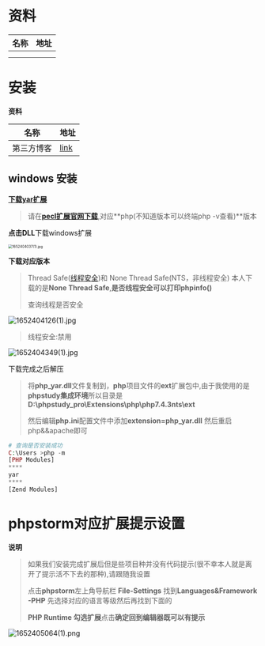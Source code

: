 # 资料

| 名称 | 地址 |
| ---- | ---- |
|      |      |
|      |      |



# 安装

**资料**

| 名称       | 地址                                                         |
| ---------- | ------------------------------------------------------------ |
| 第三方博客 | [link](https://www.cxyzjd.com/article/qq_40848163/109119518) |



## windows 安装

[**下载yar扩展**](https://pecl.php.net/package/yar)

> 请在[**pecl扩展官网下载**](https://pecl.php.net/package/yar),对应**php(不知道版本可以终端php -v查看)**版本

  **点击DLL**下载windows扩展

<img src="https://s2.loli.net/2022/05/13/cBW3qCeNXJitwsS.png" alt="1652404037(1).jpg" style="zoom:50%;" />

**下载对应版本**

>  Thread Safe([线程安全](https://so.csdn.net/so/search?q=线程安全&spm=1001.2101.3001.7020))和 None Thread Safe(NTS，非线程安全)  本人下载的是**None Thread Safe**,**是否线程安全可以打印phpinfo()**
>
> 查询线程是否安全

![1652404126(1).jpg](https://s2.loli.net/2022/05/13/T1nKjFztwLaS8Gy.png)

> 线程安全:禁用

![1652404349(1).jpg](https://s2.loli.net/2022/05/13/dXYoGuwZnV42CSt.png)

下载完成之后解压

> 将**php_yar.dll**文件复制到，**php**项目文件的**ext**扩展包中,由于我使用的是**phpstudy集成环境**所以目录是**D:\phpstudy_pro\Extensions\php\php7.4.3nts\ext**
>
> 然后编辑**php.ini**配置文件中添加**extension=php_yar.dll** 然后重启php&&apache即可

```php
# 查询是否安装成功
C:\Users >php -m
[PHP Modules]
****
yar
****
[Zend Modules]
```



# phpstorm对应扩展提示设置

**说明**

> 如果我们安装完成扩展后但是些项目种并没有代码提示(很不幸本人就是离开了提示活不下去的那种),请跟随我设置
>
> 点击**phpstorm**左上角导航栏 **File-Settings** 找到**Languages&Framework -PHP** 先选择对应的语言等级然后再找到下面的
>
> **PHP Runtime 勾选扩展**点击**确定回到编辑器既可以有提示**

![1652405064(1).png](https://s2.loli.net/2022/05/13/3CanPeRZ7sbpvhY.png)